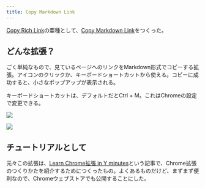 ```yaml
---
title: Copy Markdown Link
---
```

[Copy Rich Link](https://chrome.google.com/webstore/detail/copy-rich-link/hikiamlgpdcabppakpmemaofmkgknpea)の亜種として、[Copy Markdown Link](https://chrome.google.com/webstore/detail/copy-markdown-link/gkceaaphhbeanfciglgpffnncfpipjpa)をつくった。

どんな拡張？
------

ごく単純なもので、見ているページへのリンクをMarkdown形式でコピーする拡張。アイコンのクリックか、キーボードショートカットから使える。コピーに成功すると、小さなポップアップが表示される。

キーボードショートカットは、デフォルトだとCtrl + M。これはChromeの設定で変更できる。

![](https://lh4.googleusercontent.com/C6InIibM_BmT-VUF_nu7VVtoVQZMEkiLFHilcyBtc5ll96Gh1nqxvQimO8JXlMgCqlUFLZQTitBSmH2TgEDSX3Tx6FXfKd-Os1GggzIdV5TKm6vfA8jVJgE5W8uSVk8EelKHouLBLsT-1SqxPYLSrQ)

![](https://lh6.googleusercontent.com/UwGCczfkjPJ3V-KehZDx248eECQuTD51gcqDf1uxSvbW3bsCMTk1o8i50yY_1pRJguxhuACr_rnOiAgH4b2_muVe5AIkwJdvpRhTx0r91wbU27eHHEAhEU5jI1BXEkuskRP2DiHYZh0KuOkpW3VF4w)

チュートリアルとして
----------

元々この拡張は、[Learn Chrome拡張 in Y minutes](https://r7kamura.com/articles/2022-05-18-learn-chrome-extention-in-y-minutes)という記事で、Chrome拡張のつくりかたを紹介するためにつくったもの。よくあるものだけど、まずまず便利なので、Chromeウェブストアでも公開することにした。
